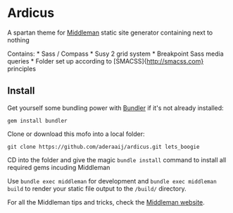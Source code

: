 Ardicus
=================

A spartan theme for [Middleman](http://middlemanapp.com/) static site generator containing next to nothing

Contains:
	* Sass / Compass
	* Susy 2 grid system
	* Breakpoint Sass media queries
	* Folder set up according to [SMACSS]{http://smacss.com} principles

## Install

Get yourself some bundling power with [Bundler](http://gembundler.com/) if it's not already installed:

```
gem install bundler
```

Clone or download this mofo into a local folder:

```
git clone https://github.com/aderaaij/ardicus.git lets_boogie
```

CD into the folder and give the magic ```bundle install``` command  to install all required gems incuding Middleman

Use ```bundle exec middleman``` for development and ```bundle exec middleman build``` to render your static file output to the ```/build/``` directory.

For all the Middleman tips and tricks, check the [Middleman website](http://middlemanapp.com/).